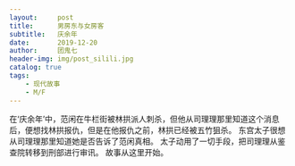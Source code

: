 ```yaml
---
layout:     post
title:      男房东与女房客
subtitle:   庆余年
date:       2019-12-20
author:     团鬼七
header-img: img/post_silili.jpg
catalog: true
tags:
    - 现代故事
    - M/F
---
```



在‘庆余年’中，范闲在牛栏街被林拱派人刺杀，但他从司理理那里知道这个消息后，便想找林拱报仇，但是在他报仇之前，林拱已经被五竹狙杀。 东宫太子很想从司理理那里知道她是否告诉了范闲真相。 太子动用了一切手段，把司理理从鉴查院转移到刑部进行审讯。 故事从这里开始。 


